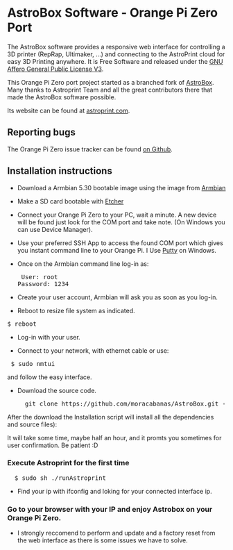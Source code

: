 AstroBox Software - Orange Pi Zero Port
=================

The AstroBox software provides a responsive web interface for controlling a 3D printer (RepRap, Ultimaker, ...) and connecting to the AstroPrint cloud for easy 3D Printing anywhere. It is Free Software and released under the [GNU Affero General Public License V3](http://www.gnu.org/licenses/agpl.html).

This Orange Pi Zero port project started as a branched fork of [AstroBox](https://github.com/AstroPrint/AstroBox). Many thanks to Astroprint Team and all the great contributors there that made the AstroBox software possible.

Its website can be found at [astroprint.com](https://www.astroprint.com).

Reporting bugs
--------------

The Orange Pi Zero issue tracker can be found [on Github](https://github.com/moracabanas/AstroBox/issues).


Installation instructions
-------



* Download a Armbian 5.30 bootable image using the image from [Armbian](https://dl.armbian.com/orangepizero/Ubuntu_xenial_default.7z)

* Make a SD card bootable with [Etcher](https://etcher.io/)

* Connect your Orange Pi Zero to your PC, wait a minute. A new device will be found just look for the COM port and take note. (On Windows you can use Device Manager).

* Use your preferred SSH App to access the found COM port which gives you instant command line to your Orange Pi. I Use [Putty](https://www.chiark.greenend.org.uk/~sgtatham/putty/latest.html) on Windows.

* Once on the Armbian command line log-in as: <pre> 
    User:     root 
    Password: 1234
    </pre>

* Create your user account, Armbian will ask you as soon as you log-in.

* Reboot to resize file system as indicated.

<pre>
$ reboot
</pre>

* Log-in with your user.

* Connect to your network, with ethernet cable or use:
<pre> $ sudo nmtui </pre> and follow the easy interface.

* Download the source code.

  <pre>
    git clone https://github.com/moracabanas/AstroBox.git -b orange-pi-zero-port && cd AstroBox/source && sudo make
  </pre>

After the download the Installation script will install all the dependencies and source files):

It will take some time, maybe half an hour, and it promts you sometimes for user confirmation. Be patient :D

### Execute Astroprint for the first time

<pre>
  $ sudo sh ./runAstroprint
</pre>

* Find your ip with ifconfig and loking for your connected interface ip.

### Go to your browser with your IP and enjoy Astrobox on your Orange Pi Zero.

* I strongly reccomend to perform and update and a factory reset from the web interface as there is some issues we have to solve.
